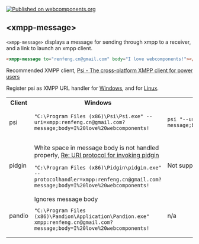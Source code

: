 [![Published on webcomponents.org](https://img.shields.io/badge/webcomponents.org-published-blue.svg)](https://www.webcomponents.org/element/renfeng/xmpp-message)

## &lt;xmpp-message&gt;

`<xmpp-message>` displays a message for sending through xmpp to a receiver, and a link to launch an xmpp client.

<!--
```
<custom-element-demo>
  <template>
    <link rel="import" href="xmpp-message.html">
    <next-code-block></next-code-block>
  </template>
</custom-element-demo>
```
-->
```html
<xmpp-message to="renfeng.cn@gmail.com" body="I love webcomponents!"></xmpp-message>
```

Recommended XMPP client, [Psi - The cross-platform XMPP client for power users](http://psi-im.org/)

Register psi as XMPP URL handler for [Windows](xmpp.reg), and for [Linux](xmpp.sh).

<table>
    <tr>
        <th>Client</th>
        <th>Windows</th>
        <th>Linux</th>
    </tr>
    <tr>
        <td>psi</td>
        <td>

```
"C:\Program Files (x86)\Psi\Psi.exe" --uri=xmpp:renfeng.cn@gmail.com?message;body=I%20love%20webcomponents!
```
</td>
        <td>

```
psi "--uri=xmpp:renfeng.cn@gmail.com?message;body=I%20love%20webcomponents!"
```
</td>
    </tr>
    <tr>
        <td>pidgin</td>
        <td>

White space in message body is not handled properly, [Re: URI protocol for invoking pidgin](https://pidgin.im/pipermail/support/2012-August/025695.html)

```
"C:\Program Files (x86)\Pidgin\pidgin.exe" --protocolhandler=xmpp:renfeng.cn@gmail.com?message;body=I%20love%20webcomponents!
```
</td>
        <td>Not supported, --protocolhandler</td>
    </tr>
    <tr>
        <td>pandio</td>
        <td>Ignores message body

```
"C:\Program Files (x86)\Pandion\Application\Pandion.exe" xmpp:renfeng.cn@gmail.com?message;body=I%20love%20webcomponents!
```
</td>
        <td>n/a</td>
    </tr>
</table>
